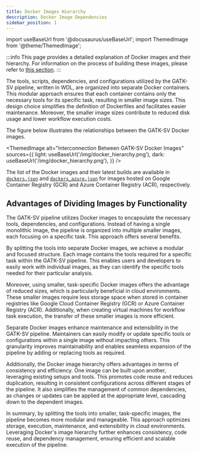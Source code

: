 ```yaml
---
title: Docker Images Hierarchy
description: Docker Image Dependencies
sidebar_position: 1
---
```


import useBaseUrl from '@docusaurus/useBaseUrl';
import ThemedImage from '@theme/ThemedImage';

:::info
This page provides a detailed explanation of Docker 
images and their hierarchy. For information on the process 
of building these images, please refer to [this section](/docs/docker/build).
:::


The tools, scripts, dependencies, and configurations utilized by the 
GATK-SV pipeline, written in WDL, are organized into separate Docker 
containers. This modular approach ensures that each container 
contains only the necessary tools for its specific task, 
resulting in smaller image sizes. This design choice simplifies 
the definition of Dockerfiles and facilitates easier maintenance. 
Moreover, the smaller image sizes contribute to reduced disk 
usage and lower workflow execution costs.


The figure below illustrates the relationships between the GATK-SV Docker images.


<ThemedImage
  alt="Interconnection Between GATK-SV Docker Images"
  sources={{
    light: useBaseUrl('/img/docker_hierarchy.png'),
    dark: useBaseUrl('/img/docker_hierarchy.png'),
  }}
/>


The list of the Docker images and their latest builds 
are available in [`dockers.json`](https://github.com/broadinstitute/gatk-sv/blob/main/inputs/values/dockers.json)
and [`dockers_azure.json`](https://github.com/broadinstitute/gatk-sv/blob/main/inputs/values/dockers_azure.json)
for images hosted on Google Container Registry (GCR) and Azure Container Registry (ACR), respectively.


## Advantages of Dividing Images by Functionality

The GATK-SV pipeline utilizes Docker images to encapsulate the necessary tools, 
dependencies, and configurations. Instead of having a single monolithic image, 
the pipeline is organized into multiple smaller images, each focusing on a specific task. 
This approach offers several benefits.


By splitting the tools into separate Docker images, we achieve a modular 
and focused structure. Each image contains the tools required for a specific 
task within the GATK-SV pipeline. This enables users and developers to easily
work with individual images, as they can identify the specific tools needed 
for their particular analysis.


Moreover, using smaller, task-specific Docker images offers the advantage 
of reduced sizes, which is particularly beneficial in cloud environments. 
These smaller images require less storage space when stored in container 
registries like Google Cloud Container Registry (GCR) or Azure Container Registry (ACR). 
Additionally, when creating virtual machines for workflow task execution, 
the transfer of these smaller images is more efficient.


Separate Docker images enhance maintenance and extensibility 
in the GATK-SV pipeline. Maintainers can easily modify or update 
specific tools or configurations within a single image without 
impacting others. This granularity improves maintainability 
and enables seamless expansion of the pipeline by adding or 
replacing tools as required.


Additionally, the Docker image hierarchy offers advantages in terms of 
consistency and efficiency. One image can be built upon another, 
leveraging existing setups and tools. This promotes code reuse and 
reduces duplication, resulting in consistent configurations across 
different stages of the pipeline. It also simplifies the management 
of common dependencies, as changes or updates can be applied at the 
appropriate level, cascading down to the dependent images.


In summary, by splitting the tools into smaller, task-specific images, 
the pipeline becomes more modular and manageable. 
This approach optimizes storage, execution, maintenance, 
and extensibility in cloud environments. 
Leveraging Docker's image hierarchy further enhances consistency, 
code reuse, and dependency management, ensuring efficient and 
scalable execution of the pipeline.
